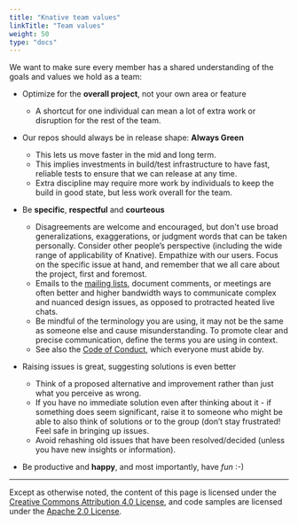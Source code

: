 ```yaml
---
title: "Knative team values"
linkTitle: "Team values"
weight: 50
type: "docs"
---
```


We want to make sure every member has a shared understanding of the goals and
values we hold as a team:

- Optimize for the **overall project**, not your own area or feature

  - A shortcut for one individual can mean a lot of extra work or disruption for
    the rest of the team.

- Our repos should always be in release shape: **Always Green**

  - This lets us move faster in the mid and long term.
  - This implies investments in build/test infrastructure to have fast, reliable
    tests to ensure that we can release at any time.
  - Extra discipline may require more work by individuals to keep the build in
    good state, but less work overall for the team.

- Be **specific**, **respectful** and **courteous**

  - Disagreements are welcome and encouraged, but don't use broad
    generalizations, exaggerations, or judgment words that can be taken
    personally. Consider other people’s perspective (including the wide range of
    applicability of Knative). Empathize with our users. Focus on the specific
    issue at hand, and remember that we all care about the project, first and
    foremost.
  - Emails to the [mailing lists](CONTRIBUTING/#contributing-a-feature),
    document comments, or meetings are often better and higher bandwidth ways to
    communicate complex and nuanced design issues, as opposed to protracted
    heated live chats.
  - Be mindful of the terminology you are using, it may not be the same as
    someone else and cause misunderstanding. To promote clear and precise
    communication, define the terms you are using in context.
  - See also the [Code of Conduct](CODE-OF-CONDUCT/), which everyone must
    abide by.

- Raising issues is great, suggesting solutions is even better

  - Think of a proposed alternative and improvement rather than just what you
    perceive as wrong.
  - If you have no immediate solution even after thinking about it - if
    something does seem significant, raise it to someone who might be able to
    also think of solutions or to the group (don’t stay frustrated! Feel safe in
    bringing up issues.
  - Avoid rehashing old issues that have been resolved/decided (unless you have
    new insights or information).

- Be productive and **happy**, and most importantly, have _fun_ :-)

---

Except as otherwise noted, the content of this page is licensed under the
[Creative Commons Attribution 4.0 License](https://creativecommons.org/licenses/by/4.0/),
and code samples are licensed under the
[Apache 2.0 License](https://www.apache.org/licenses/LICENSE-2.0).
